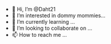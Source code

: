 - 👋 Hi, I’m @Daht21
- 👀 I’m interested in dommy mommies...
- 🌱 I’m currently learning ...
- 💞️ I’m looking to collaborate on ...
- 📫 How to reach me ...

<!---
Daht21/Daht21 is a ✨ special ✨ repository because its `README.md` (this file) appears on your GitHub profile.
You can click the Preview link to take a look at your changes.
--->
